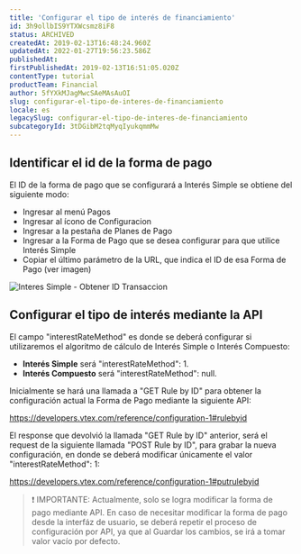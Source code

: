 ```yaml
---
title: 'Configurar el tipo de interés de financiamiento'
id: 3h9ollbIS9YTXWcsmz8iF8
status: ARCHIVED
createdAt: 2019-02-13T16:48:24.960Z
updatedAt: 2022-01-27T19:56:23.586Z
publishedAt: 
firstPublishedAt: 2019-02-13T16:51:05.020Z
contentType: tutorial
productTeam: Financial
author: 5fYXkMJagMwcSAeMAsAuOI
slug: configurar-el-tipo-de-interes-de-financiamiento
locale: es
legacySlug: configurar-el-tipo-de-interes-de-financiamiento
subcategoryId: 3tDGibM2tqMyqIyukqmmMw
---
```


## Identificar el id de la forma de pago

El ID de la forma de pago que se configurará a Interés Simple se obtiene del siguiente modo:

- Ingresar al menú Pagos
- Ingresar al ícono de Configuracion
- Ingresar a la pestaña de Planes de Pago
- Ingresar a la Forma de Pago que se desea configurar para que utilice Interés Simple
- Copiar el último parámetro de la URL, que indica el ID de esa Forma de Pago (ver imagen)

![Interes Simple - Obtener ID Transaccion](//images.contentful.com/alneenqid6w5/19PugiXjNssA6c48WoqoSC/808db9360d3dbb5dd12466882ce3e852/interes-simple-id-transaccion.png)

## Configurar el tipo de interés mediante la API

El campo "interestRateMethod" es donde se deberá configurar si utilizaremos el algoritmo de cálculo de Interés Simple o Interés Compuesto:
- **Interés Simple** será "interestRateMethod": 1.
- **Interés Compuesto** será "interestRateMethod": null.

Inicialmente se hará una llamada a "GET Rule by ID" para obtener la configuración actual la Forma de Pago mediante la siguiente API:

https://developers.vtex.com/reference/configuration-1#rulebyid

El response que devolvió la llamada "GET Rule by ID" anterior, será el request de la siguiente llamada "POST Rule by ID", para grabar la nueva configuración, en donde se deberá modificar únicamente el valor "interestRateMethod": 1:

https://developers.vtex.com/reference/configuration-1#putrulebyid

>❗ IMPORTANTE: Actualmente, solo se logra modificar la forma de pago mediante API. En caso de necesitar modificar la forma de pago desde la interfáz de usuario, se deberá repetir el proceso de configuración por API, ya que al Guardar los cambios, se irá a tomar valor vacío por defecto.
